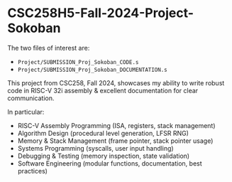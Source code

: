 # CSC258H5-Fall-2024-Project-Sokoban
The two files of interest are:
* `Project/SUBMISSION_Proj_Sokoban_CODE.s`
* `Project/SUBMISSION_Proj_Sokoban_DOCUMENTATION.s`

This project from CSC258, Fall 2024, showcases my ability to write robust code in RISC-V 32i assembly &amp; excellent documentation for clear communication.

In particular:

* RISC-V Assembly Programming (ISA, registers, stack management)
* Algorithm Design (procedural level generation, LFSR RNG)
* Memory & Stack Management (frame pointer, stack pointer usage)
* Systems Programming (syscalls, user input handling)
* Debugging & Testing (memory inspection, state validation)
* Software Engineering (modular functions, documentation, best practices)
